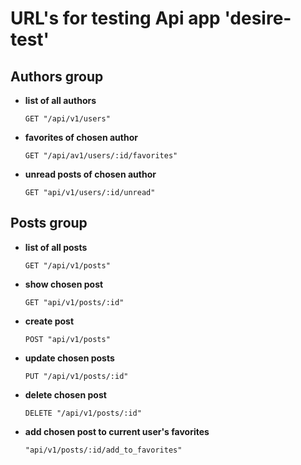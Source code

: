 # URL's for testing Api app 'desire-test'

## Authors group

  * **list of all authors**

        GET "/api/v1/users"
  
  * **favorites of chosen author**

        GET "/api/av1/users/:id/favorites"
  
  * **unread posts of chosen author**
  
        GET "api/v1/users/:id/unread"
  
## Posts group

  * **list of all posts**
  
        GET "/api/v1/posts"
  
  * **show chosen post**
  
        GET "api/v1/posts/:id"
  
  * **create post**
  
        POST "api/v1/posts"
  
  * **update chosen posts**
  
        PUT "/api/v1/posts/:id"
  
  * **delete chosen post**
  
        DELETE "/api/v1/posts/:id"
  
  * **add chosen post to current user's favorites**
  
        "api/v1/posts/:id/add_to_favorites"
